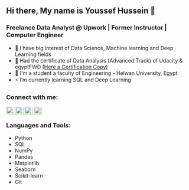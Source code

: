## Hi there, My name is Youssef Hussein 👋

### Freelance Data Analyst @ Upwork | Former Instructor | Computer Engineer

- 🥅 I have big interest of Data Science, Machine learning and Deep Learning fields
- 🌱 Had the certificate of Data Analysis (Advanced Track) of Udacity & egyptFWD [(Here a Certification Copy)][certificate]
- 🔭 I'm a student a faculty of Engineering - Helwan University, Egypt
- ⚡ I’m currently learning SQL and Deep Learning

### Connect with me:
[<img align="left" width="22px" src="https://cdn.jsdelivr.net/npm/simple-icons@v3/icons/linkedin.svg" />][linkedin]
[<img align="left" width="22px" src="https://cdn.jsdelivr.net/npm/simple-icons@v3/icons/upwork.svg" />][upwork]
[<img align="left" width="22px" src="https://cdn.jsdelivr.net/npm/simple-icons@v3/icons/freelancer.svg" />][freelancer]
[<img align="left" width="22px" src="https://cdn.jsdelivr.net/npm/simple-icons@v3/icons/kaggle.svg" />][kaggle]


<br />

### Languages and Tools:
- Python
- SQL
- NumPy
- Pandas
- Matplotlib
- Seaborn
- Scikit-learn
- Git

<br />
<br />


[linkedin]: https://www.linkedin.com/in/just-youssef
[upwork]: https://www.upwork.com/freelancers/~01bf41aeaec6f293c5
[freelancer]: https://www.freelancer.com/u/justyoussef99
[kaggle]: https://www.kaggle.com/justyoussef
[facebook]: https://www.facebook.com/just.johnny99
[certificate]: https://confirm.udacity.com/UCHD2MMD
